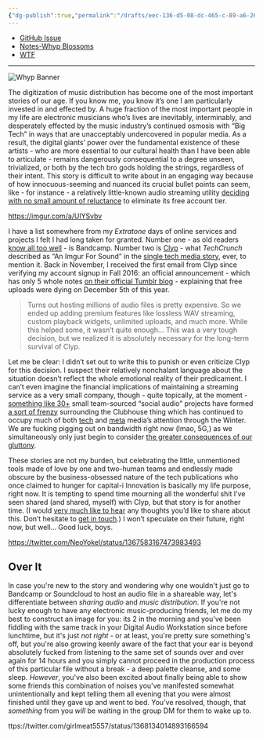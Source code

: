 ```yaml
---
{"dg-publish":true,"permalink":"/drafts/eec-136-d5-08-dc-465-c-89-a6-26-eb-96-e4-e640/","dgHomeLink":true,"dgPassFrontmatter":false}
---
```



- [GitHub Issue](https://github.com/extratone/bilge/issues/75)
- [Notes-Whyp Blossoms](drafts://open?uuid=E239CB27-D9C6-4026-BF19-60820235EEAE)
- [WTF](https://davidblue.wtf/drafts/EEC136D5-08DC-465C-89A6-26EB96E4E640.html)

---

![Whyp Banner](https://i.snap.as/jHawyy3c.png)

The digitization of music distribution has become one of the most important stories of our age. If you know me, you know it’s one I am particularly invested in and effected by. A huge fraction of the most important people in my life are electronic musicians who’s lives are inevitably, interminably, and desperately effected by the music industry’s continued osmosis with “Big Tech” in ways that are unacceptably undercovered in popular media. As a result, the digital giants’ power over the fundamental existence of these artists - who are more essential to our cultural health than I have been able to articulate - remains dangerously consequential to a degree  unseen, trivialized, or both by the tech bro gods holding the strings, regardless of their intent. This story is difficult to write about in an engaging way because of how innocuous-seeming and nuanced its crucial bullet points can seem, like - for instance - a relatively little-known audio streaming utility [deciding with no small amount of reluctance](https://clypblog.tumblr.com/post/636222649313394688/major-changes-coming-to-clyp) to eliminate its free account tier.

https://imgur.com/a/UlYSvbv

I have a list somewhere from my *Extratone* days of online services and projects I felt I had long taken for granted. Number one - as old readers [know all too well](https://bilge.world/bandcamp-streaming-music) - is Bandcamp. Number two is [Clyp](https://clyp.it/) - what *TechCrunch* described as “An Imgur For Sound” in the [single tech media story](https://techcrunch.com/2015/02/06/clyp-wants-to-be-an-imgur-for-sound/), ever, to mention it. Back in November, I received the first email from Clyp since verifying my account signup in Fall 2016: an official announcement - which has only 5 whole notes [on their official Tumblr blog](https://clypblog.tumblr.com/post/636222649313394688/major-changes-coming-to-clyp) - explaining that free uploads were dying on December 5th of this year.

> Turns out hosting millions of audio files is pretty expensive. So we ended up adding premium features like lossless WAV streaming, custom playback widgets, unlimited uploads, and much more. While this helped some, it wasn’t quite enough… This was a very tough decision, but we realized it is absolutely necessary for the long-term survival of Clyp.  

Let me be clear: I didn’t set out to write this to punish or even criticize Clyp for this decision. I suspect their relatively nonchalant language about the situation doesn’t reflect the whole emotional reality of their predicament. I can’t even imagine the financial implications of maintaining a streaming service as a very small company, though - quite topically, at the moment - [something like 30+](https://web-strategist.com/blog/2021/01/30/the-future-of-social-audio-startups-roadmap-business-models-and-a-forecast/) small team-sourced “social audio” projects have formed [a sort of frenzy](https://www.theinformation.com/articles/clubhouse-and-the-future-of-cult-driven-social-platforms?utm_source=ti_app) surrounding the Clubhouse thing which has continued to occupy much of both [tech](http://stratechery.com/2021/clubhouses-inevitability/) and [meta](https://www.niemanlab.org/2021/02/buzzy-social-audio-apps-like-clubhouse-tap-into-the-age-old-appeal-of-the-human-voice/) media’s attention through the Winter. We are fucking pigging out on bandwidth right now (lmao, 5G,) as we simultaneously only just begin to consider [the greater consequences of our gluttony](https://www.newyorker.com/culture/cultural-comment/the-hidden-costs-of-streaming-music).

These stories are not my burden, but celebrating the little, unmentioned tools made of love by one and two-human teams and endlessly made obscure by the business-obsessed nature of the tech publications who once claimed to hunger for capital-i Innovation is basically my life purpose, right now. It is tempting to spend time mourning all the wonderful shit I’ve seen shared (and shared, myself) with Clyp, but that story is for another time. (I would [very much like to hear](https://twitter.com/NeoYokel/status/1367583167473983493) any thoughts you’d like to share about this. Don’t hesitate to [get in touch](mailto:davidblue@extratone.com).) I won’t speculate on their future, right now, but well… Good luck, boys.

https://twitter.com/NeoYokel/status/1367583167473983493

## Over It

In case you're new to the story and wondering why one wouldn't just go to Bandcamp or Soundcloud to host an audio file in a shareable way, let's differentiate between *sharing audio* and *music distribution*. If you're not lucky enough to have any electronic music-producing friends, let me do my best to construct an image for you: its 2 in the morning and you've been fiddling with the same track in your Digital Audio Workstation since before lunchtime, but it's just *not right* - or at least, you're pretty sure something's off, but you're also growing keenly aware of the fact that your ear is beyond absolutely fucked from listening to the same set of sounds over and over again for 14 hours and you simply cannot proceed in the production process of this particular file without a break - a deep palette cleanse, and some sleep. *However*, you've also been excited about finally being able to show some friends this combination of noises you've manifested somewhat unintentionally and kept telling them all evening that you were almost finished until they gave up and went to bed. You've resolved, though, that *something* from you *will* be waiting in the group DM for them to wake up to.

ttps://twitter.com/girlmeat5557/status/1368134014893166594